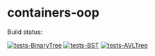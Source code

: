 # containers-oop

Build status:

[![tests-BinaryTree](https://github.com/Michaelhess17/containers-oop/actions/workflows/tests-binarytree.yml/badge.svg)](https://github.com/Michaelhess17/containers-oop/actions/workflows/tests-binarytree.yml)
[![tests-BST](https://github.com/michaelhess17/containers-oop/workflows/tests-BST/badge.svg)](https://github.com/michaelhess17/containers-oop/actions?query=workflow%3Atests-BST)
[![tests-AVLTree](https://github.com/Michaelhess17/containers-oop/actions/workflows/tests-avltree.yml/badge.svg)](https://github.com/Michaelhess17/containers-oop/actions/workflows/tests-avltree.yml)
